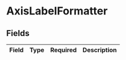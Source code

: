 # AxisLabelFormatter


## Fields

| Field       | Type        | Required    | Description |
| ----------- | ----------- | ----------- | ----------- |